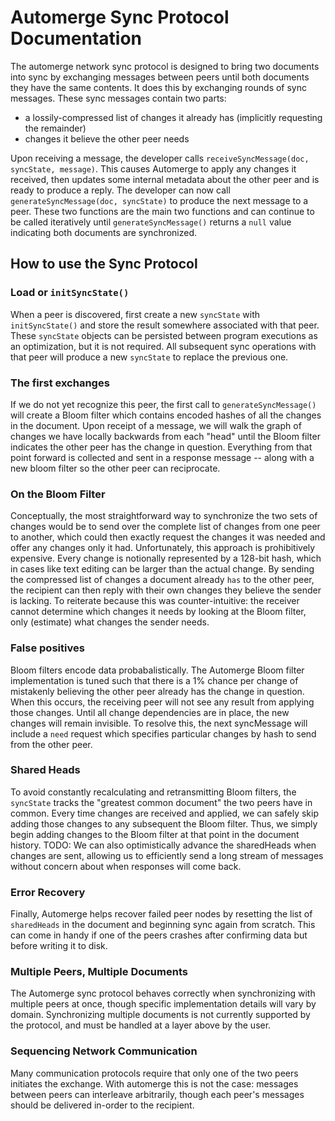 # Automerge Sync Protocol Documentation

The automerge network sync protocol is designed to bring two documents into sync by exchanging messages between peers until both documents they have the same contents. It does this by exchanging rounds of sync messages. These sync messages contain two parts: 
 * a lossily-compressed list of changes it already has (implicitly requesting the remainder)
 * changes it believe the other peer needs

Upon receiving a message, the developer calls `receiveSyncMessage(doc, syncState, message)`. This causes Automerge to apply any changes it received, then updates some internal metadata about the other peer and is ready to produce a reply. The developer can now call `generateSyncMessage(doc, syncState)` to produce the next message to a peer. These two functions are the main two functions and can continue to be called iteratively until `generateSyncMessage()` returns a `null` value indicating both documents are synchronized.

## How to use the Sync Protocol

### Load or `initSyncState()`
When a peer is discovered, first create a new `syncState` with `initSyncState()` and store the result somewhere associated with that peer. These `syncState` objects can be persisted between program executions as an optimization, but it is not required. All subsequent sync operations with that peer will produce a new `syncState` to replace the previous one.

### The first exchanges
If we do not yet recognize this peer, the first call to `generateSyncMessage()` will create a Bloom filter which contains encoded hashes of all the changes in the document. Upon receipt of a message, we will walk the graph of changes we have locally backwards from each "head" until the Bloom filter indicates the other peer has the change in question. Everything from that point forward is collected and sent in a response message -- along with a new bloom filter so the other peer can reciprocate.

### On the Bloom Filter
Conceptually, the most straightforward way to synchronize the two sets of changes would be to send over the complete list of changes from one peer to another, which could then exactly request the changes it was needed and offer any changes only it had. Unfortunately, this approach is prohibitively expensive. Every change is notionally represented by a 128-bit hash, which in cases like text editing can be larger than the actual change. By sending the compressed list of changes a document already `has` to the other peer, the recipient can then reply with their own changes they believe the sender is lacking. To reiterate because this was counter-intuitive: the receiver cannot determine which changes it needs by looking at the Bloom filter, only (estimate) what changes the sender needs.

### False positives

Bloom filters encode data probabalistically. The Automerge Bloom filter implementation is tuned such that there is a 1% chance per change of mistakenly believing the other peer already has the change in question. When this occurs, the receiving peer will not see any result from applying those changes. Until all change dependencies are in place, the new changes will remain invisible. To resolve this, the next syncMessage will include a `need` request which specifies particular changes by hash to send from the other peer.

### Shared Heads
To avoid constantly recalculating and retransmitting Bloom filters, the `syncState` tracks the "greatest common document" the two peers have in common. Every time changes are received and applied, we can safely skip adding those changes to any subsequent the Bloom filter. Thus, we simply begin adding changes to the Bloom filter at that point in the document history. TODO: We can also optimistically advance the sharedHeads when changes are sent, allowing us to efficiently send a long stream of messages without concern about when responses will come back.

### Error Recovery
Finally, Automerge helps recover failed peer nodes by resetting the list of `sharedHeads` in the document and beginning sync again from scratch. This can come in handy if one of the peers crashes after confirming data but before writing it to disk.

### Multiple Peers, Multiple Documents

The Automerge sync protocol behaves correctly when synchronizing with multiple peers at once, though specific implementation details will vary by domain. Synchronizing multiple documents is not currently supported by the protocol, and must be handled at a layer above by the user.

### Sequencing Network Communication
Many communication protocols require that only one of the two peers initiates the exchange. With automerge this is not the case: messages between peers can interleave arbitrarily, though each peer's messages should be delivered in-order to the recipient.
